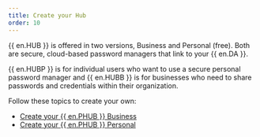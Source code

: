 ```yaml
---
title: Create your Hub
order: 10
---
```

{{ en.HUB }} is offered in two versions, Business and Personal (free). Both are secure, cloud-based password managers that link to your {{ en.DA }}.  

{{ en.HUBP }} is for individual users who want to use a secure personal password manager and {{ en.HUBB }} is for businesses who need to share passwords and credentials within their organization.  

Follow these topics to create your own:  

* [Create your {{ en.PHUB }} Business](/hub/getting-started/create-hub/hub-business/)  
* [Create your {{ en.PHUB }} Personal](/hub/getting-started/create-hub/hub-personal/)  
